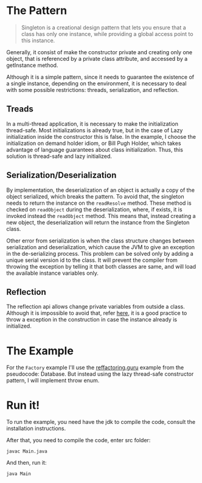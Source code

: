 # The Pattern
> Singleton is a creational design pattern that lets you ensure that a class has only one instance, while providing a 
global access point to this instance.

Generally, it consist of make the constructor private and creating only one object, that is referenced by a private class
attribute, and accessed by a getInstance method.
 
Although it is a simple pattern, since it needs to guarantee the existence of a single instance, 
depending on the environment, it is necessary to deal with some possible restrictions: threads, serialization, 
and reflection. 

## Treads
In a multi-thread application, it is necessary to make the initialization thread-safe. Most initializations is already 
true, but in the case of Lazy initialization inside the constructor this is false.
In the example, I choose the initialization on demand holder idiom, or Bill Pugh Holder, which takes advantage of 
language guarantees about class initialization. Thus, this solution is thread-safe and lazy initialized. 

## Serialization/Deserialization
By implementation, the deserialization of an object is actually a copy of the object serialized, which breaks the 
pattern. To avoid that, the singleton needs to return the instance on the `readResolve` method.
These method is checked on `readObject` during the deserialization, where, if exists, it is invoked instead the 
`readObject` method. This means that, instead creating a new object, the deserialization will return the instance 
from the Singleton class.

Other error from serialization is when the class structure changes between serialization and deserialization, which 
cause the JVM to give an exception in the de-serializing process.
This problem can be solved only by adding a unique serial version id to the class. 
It will prevent the compiler from throwing the exception by telling it that both classes are same, 
and will load the available instance variables only.

## Reflection  
The reflection api allows change private variables from outside a class. Although it is impossible to avoid that, 
refer [here](https://howtodoinjava.com/design-patterns/creational/singleton-design-pattern-in-java/#comment-5266), 
it is a good practice to throw a exception in the construction in case the instance already is initialized. 

# The Example
For the `Factory` example I'll use the [reffactoring.guru](https://refactoring.guru/design-patterns/singleton) 
example from the pseudocode: Database. But instead using the lazy thread-safe constructor pattern, I will implement
throw enum.  

# Run it!
To run the example, you need have the jdk to compile the code, consult the installation instructions.

After that, you need to compile the code, enter src folder:
 ```
 javac Main.java
 ```
 And then, run it:
 ```
java Main
```